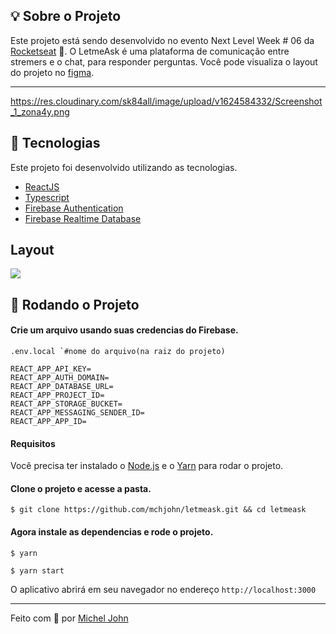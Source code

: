 ## 💡 Sobre o Projeto

Este projeto está sendo desenvolvido no evento Next Level Week # 06 da [Rocketseat](https://rocketseat.com.br/) 🚀. O LetmeAsk é uma plataforma de comunicação entre stremers e o chat, para responder perguntas. Você pode visualiza o layout do projeto no [figma](https://www.figma.com/file/GC5OfXmU028sGhn5ztx1r0/Letmeask-Copy?node-id=45%3A3278).

------
https://res.cloudinary.com/sk84all/image/upload/v1624584332/Screenshot_1_zona4y.png

## 🧪 Tecnologias

Este projeto foi desenvolvido utilizando as tecnologias. 

- [ReactJS](https://reactjs.org/)
- [Typescript](https://www.typescriptlang.org/)
- [Firebase Authentication](https://firebase.google.com/products/auth)
- [Firebase Realtime Database](https://firebase.google.com/products/realtime-database)



## Layout

![](https://res.cloudinary.com/sk84all/image/upload/v1624584332/Screenshot_1_zona4y.png)



## 🚀 Rodando o Projeto

#### Crie um arquivo usando suas credencias do Firebase.

```
.env.local `#nome do arquivo(na raiz do projeto)

REACT_APP_API_KEY=
REACT_APP_AUTH_DOMAIN=
REACT_APP_DATABASE_URL=
REACT_APP_PROJECT_ID=
REACT_APP_STORAGE_BUCKET=
REACT_APP_MESSAGING_SENDER_ID=
REACT_APP_APP_ID=
```

#### Requisitos

Você precisa ter instalado o [Node.js](https://nodejs.org/en/download/)  e o [Yarn](https://yarnpkg.com/) para rodar o projeto.

#### Clone o projeto e acesse a pasta.

`$ git clone https://github.com/mchjohn/letmeask.git && cd letmeask`

#### Agora instale as dependencias e rode o projeto.

`$ yarn`

`$ yarn start`

O aplicativo abrirá em seu navegador no endereço `http://localhost:3000`



------

Feito com 💜 por [Michel John](https://www.linkedin.com/in/micheljohn/)

